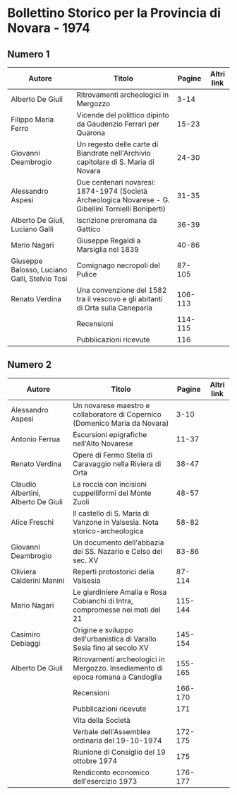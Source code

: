 # Bollettino Storico per la Provincia di Novara - 1974

## Numero 1

| Autore                                        | Titolo                                                                                               | Pagine  | Altri link |
|-----------------------------------------------|------------------------------------------------------------------------------------------------------|---------|------------|
| Alberto De Giuli                              | Ritrovamenti archeologici in Mergozzo                                                                | 3-14    |            |
| Filippo Maria Ferro                           | Vicende del polittico dipinto da Gaudenzio Ferrari per Quarona                                       | 15-23   |            |
| Giovanni Deambrogio                           | Un regesto delle carte di Biandrate nell'Archivio capitolare di S. Maria di Novara                   | 24-30   |            |
| Alessandro Aspesi                             | Due centenari novaresi: 1874-1974 (Società Archeologica Novarese - G. Gibellini Tornielli Boniperti) | 31-35   |            |
| Alberto De Giuli, Luciano Galli               | Iscrizione preromana da Gattico                                                                      | 36-39   |            |
| Mario Nagari                                  | Giuseppe Regaldi a Marsiglia nel 1839                                                                | 40-86   |            |
| Giuseppe Balosso, Luciano Galli, Stelvio Tosi | Comignago necropoli del Pulice                                                                       | 87-105  |            |
| Renato Verdina                                | Una convenzione del 1582 tra il vescovo e gli abitanti di Orta sulla Caneparia                       | 106-113 |            |
|                                               | Recensioni                                                                                           | 114-115 |            |
|                                               | Pubblicazioni ricevute                                                                               | 116     |            |

## Numero 2

| Autore                              | Titolo                                                                          | Pagine  | Altri link |
|-------------------------------------|---------------------------------------------------------------------------------|---------|------------|
| Alessandro Aspesi                   | Un novarese maestro e collaboratore di Copernico (Domenico Maria da Novara)     | 3-10    |            |
| Antonio Ferrua                      | Escursioni epigrafiche nell'Alto Novarese                                       | 11-37   |            |
| Renato Verdina                      | Opere di Fermo Stella di Caravaggio nella Riviera di Orta                       | 38-47   |            |
| Claudio Albertini, Alberto De Giuli | La roccia con incisioni cuppelliformi del Monte Zuoli                           | 48-57   |            |
| Alice Freschi                       | Il castello di S. Maria di Vanzone in Valsesia. Nota storico-archeologica       | 58-82   |            |
| Giovanni Deambrogio                 | Un documento dell'abbazia dei SS. Nazario e Celso del sec. XV                   | 83-86   |            |
| Oliviera Calderini Manini           | Reperti protostorici della Valsesia                                             | 87-114  |            |
| Mario Nagari                        | Le giardiniere Amalia e Rosa Cobianchi di Intra, compromesse nei moti del 21    | 115-144 |            |
| Casimiro Debiaggi                   | Origine e sviluppo dell'urbanistica di Varallo Sesia fino al secolo XV          | 145-154 |            |
| Alberto De Giuli                    | Ritrovamenti archeologici in Mergozzo. Insediamento di epoca romana a Candoglia | 155-165 |            |
|                                     | Recensioni                                                                      | 166-170 |            |
|                                     | Pubblicazioni ricevute                                                          | 171     |            |
|                                     | Vita della Società                                                              |         |            |
|                                     | Verbale dell'Assemblea ordinaria del 19-10-1974                                 | 172-175 |            |
|                                     | Riunione di Consiglio del 19 ottobre 1974                                       | 175     |            |
|                                     | Rendiconto economico dell'esercizio 1973                                        | 176-177 |            |

